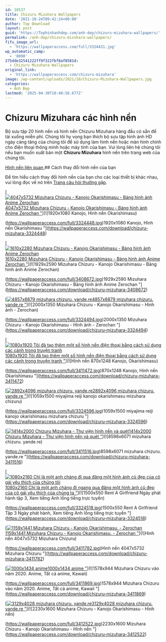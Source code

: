 ```yaml
---
id: 18537
title: Chizuru Mizuhara Wallpapers
date: '2021-10-24T09:42:24+00:00'
author: Top Download
layout: post
guid: 'https://Tophinhanhdep.com/anh-dep/chizuru-mizuhara-wallpapers/'
permalink: /anh-dep/chizuru-mizuhara-wallpapers/
fifu_image_url:
  - 'https://wallpaperaccess.com/full/3324431.jpg'
wp_automatic_camp:
  - '8098'
275dde32541222ff9f322fbf8af8581d:
  - Chizuru Mizuhara Wallpapers
original_link:
  - 'https://wallpaperaccess.com/chizuru-mizuhara'
image: /wp-content/uploads/2021/10/Chizuru-Mizuhara-Wallpapers.jpg
categories:
  - Ảnh Đẹp
lastmod: '2025-04-30T18:40:56.677Z'
---
```

# Chizuru Mizuhara các hình nền

Bộ sưu tập 20 hình nền và hình nền Chizuru Mizuhara hàng đầu có sẵn để tải xuống miễn phí. Chúng tôi hy vọng bạn thích bộ sưu tập hình ảnh HD ngày càng tăng của chúng tôi để sử dụng làm hình nền hoặc màn hình chính cho điện thoại thông minh hoặc máy tính của bạn. Vui lòng liên hệ chúng tôi nếu bạn muốn xuất bản một **Chizuru Mizuhara** hình nền trên trang web của chúng tôi.

[Hình nền liên quan ](#related) ## Cách thay đổi hình nền của bạn

Để tìm hiểu cách thay đổi hình nền của bạn cho các loại thiết bị khác nhau, vui lòng đọc về nó trên [Trang câu hỏi thường gặp](https://tophinhanhdep.com/faq/).

  
[[![4047x5732 Mizuhara Chizuru - Kanojo Okarishimasu - Bảng hình ảnh Anime Zerochan](https://wallpaperaccess.com/full/3324431.jpg)4047x5732 Mizuhara Chizuru - Kanojo Okarishimasu - Bảng hình ảnh Anime Zerochan "](https://wallpaperaccess.com/download/chizuru-mizuhara-3324431)](![1920x1080 Kanojo, Hình nền Okarishimasu)

(https://wallpaperaccess.com/full/3324448.jpg)1920x1080 Kanojo, Hình nền Okarishimasu "](https://wallpaperaccess.com/download/chizuru-mizuhara-3324448)

[[![1610x2280 Mizuhara Chizuru - Kanojo Okarishimasu - Bảng hình ảnh Anime Zerochan](https://wallpaperaccess.com/full/3408707.jpg)1610x2280 Mizuhara Chizuru - Kanojo Okarishimasu - Bảng hình ảnh Anime Zerochan "](https://wallpaperaccess.com/download/chizuru-mizuhara-3408707)](![1929x2590 Mizuhara Chizuru - Kanojo Okarishimasu - Bảng hình ảnh Anime Zerochan)

(https://wallpaperaccess.com/full/3408672.jpg)1929x2590 Mizuhara Chizuru - Kanojo Okarishimasu - Bảng hình ảnh Anime Zerochan "](https://wallpaperaccess.com/download/chizuru-mizuhara-3408672)

[[![4857x6879 mizuhara chizuru.  yande.re](https://wallpaperaccess.com/full/3411439.jpg)4857x6879 mizuhara chizuru. yande.re "](https://wallpaperaccess.com/download/chizuru-mizuhara-3411439)](![2000x1350 Mizuhara Chizuru - Kanojo Okarishimasu - Hình ảnh - Zerochan)

(https://wallpaperaccess.com/full/3324494.jpg)2000x1350 Mizuhara Chizuru - Kanojo Okarishimasu - Hình ảnh - Zerochan "](https://wallpaperaccess.com/download/chizuru-mizuhara-3324494)

[[![1080x1920 Tôi đã tạo thêm một số hình nền điện thoại bằng cách sử dụng các cảnh trong truyện tranh](https://wallpaperaccess.com/full/3324565.jpg)1080x1920 Tôi đã tạo thêm một số hình nền điện thoại bằng cách sử dụng các cảnh trong truyện tranh "](https://wallpaperaccess.com/download/chizuru-mizuhara-3324565)](![Hình nền 870x1248 Kanojo, Okarishimasu)

(https://wallpaperaccess.com/full/3411472.jpg)870x1248 Kanojo, Hình nền Okarishimasu "](https://wallpaperaccess.com/download/chizuru-mizuhara-3411472)

[[![2892x4096 mizuhara chizuru.  yande.re](https://wallpaperaccess.com/full/3411474.jpg)2892x4096 mizuhara chizuru. yande.re "](https://wallpaperaccess.com/download/chizuru-mizuhara-3411474)](![1059x1500 miyajima reiji kanojo okarishimasu mizuhara chizuru)

(https://wallpaperaccess.com/full/3324596.jpg)1059x1500 miyajima reiji kanojo okarishimasu mizuhara chizuru "](https://wallpaperaccess.com/download/chizuru-mizuhara-3324596)

[[![1414x2000 Chizuru Mizuhara - Thư viện hình nền và quét](https://wallpaperaccess.com/full/3324449.jpg)1414x2000 Chizuru Mizuhara - Thư viện hình nền và quét "](https://wallpaperaccess.com/download/chizuru-mizuhara-3324449)](![8598x6071 mizuhara chizuru.  yande.re)

(https://wallpaperaccess.com/full/3411516.jpg)8598x6071 mizuhara chizuru. yande.re "](https://wallpaperaccess.com/download/chizuru-mizuhara-3411516)

[[![1080x2160 Chỉ là một anh chàng đi qua đăng một hình ảnh cũ đẹp của cô gái yêu thích của chúng tôi](https://wallpaperaccess.com/full/3411716.jpg)1080x2160 Chỉ là một anh chàng đi ngang qua đăng một hình ảnh cũ đẹp của cô gái yêu thích của chúng ta "](https://wallpaperaccess.com/download/chizuru-mizuhara-3411716)](![1500x550 Rent A Girlfriend Ngày phát hành tập 3, Xem tiếng Anh lồng tiếng trực tuyến)

(https://wallpaperaccess.com/full/3324518.jpg)1500x550 Rent A Girlfriend Tập 3 Ngày phát hành, Xem tiếng Anh lồng tiếng trực tuyến "](https://wallpaperaccess.com/download/chizuru-mizuhara-3324518)

[[![1159x1441 Mizuhara Chizuru - Kanojo Okarishimasu.  - Zerochan](https://wallpaperaccess.com/full/3411760.jpg)1159x1441 Mizuhara Chizuru - Kanojo Okarishimasu. - Zerochan "](https://wallpaperaccess.com/download/chizuru-mizuhara-3411760)](![Hình nền 4047x5732 Mizuhara Chizuru)

(https://wallpaperaccess.com/full/3411782.jpg)Hình nền 4047x5732 Mizuhara Chizuru "](https://wallpaperaccess.com/download/chizuru-mizuhara-3411782)

[[![1000x1434 anime](https://wallpaperaccess.com/full/3324661.png)1000x1434 anime "](https://wallpaperaccess.com/download/chizuru-mizuhara-3324661)](![1578x944 Mizuhara Chizuru vào năm 2020. Anime, Tất cả anime, Kawaii)

(https://wallpaperaccess.com/full/3411869.jpg)1578x944 Mizuhara Chizuru vào năm 2020. Anime, Tất cả anime, Kawaii "](https://wallpaperaccess.com/download/chizuru-mizuhara-3411869)

[[![3129x4028 mizuhara chizuru.  yande.re](https://wallpaperaccess.com/full/3411883.jpg)3129x4028 mizuhara chizuru. yande.re "](https://wallpaperaccess.com/download/chizuru-mizuhara-3411883)](![2230x1600 Mizuhara Chizuru - Kanojo Okarishimasu - Hình nền)

(https://wallpaperaccess.com/full/3412522.jpg)2230x1600 Mizuhara Chizuru - Kanojo Okarishimasu - Hình nền "](https://wallpaperaccess.com/download/chizuru-mizuhara-3412522)
